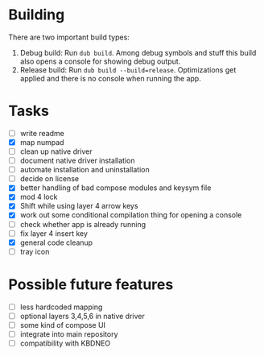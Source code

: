 # Building
There are two important build types:
1. Debug build: Run `dub build`. Among debug symbols and stuff this build also opens a console for showing debug output.
2. Release build: Run `dub build --build=release`. Optimizations get applied and there is no console when running the app. 

# Tasks
- [ ] write readme
- [x] map numpad
- [ ] clean up native driver
- [ ] document native driver installation
- [ ] automate installation and uninstallation
- [ ] decide on license
- [x] better handling of bad compose modules and keysym file
- [x] mod 4 lock
- [x] Shift while using layer 4 arrow keys
- [x] work out some conditional compilation thing for opening a console
- [ ] check whether app is already running
- [ ] fix layer 4 insert key
- [x] general code cleanup
- [ ] tray icon

# Possible future features
- [ ] less hardcoded mapping
- [ ] optional layers 3,4,5,6 in native driver
- [ ] some kind of compose UI
- [ ] integrate into main repository
- [ ] compatibility with KBDNEO
